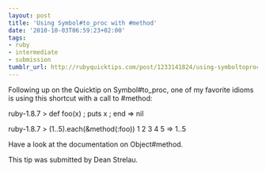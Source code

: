```yaml
---
layout: post
title: 'Using Symbol#to_proc with #method'
date: '2010-10-03T06:59:23+02:00'
tags:
- ruby
- intermediate
- submission
tumblr_url: http://rubyquicktips.com/post/1233141824/using-symboltoproc-with-method
---
```

Following up on the Quicktip on Symbol#to_proc, one of my favorite idioms is using this shortcut with a call to #method:

ruby-1.8.7 > def foo(x) ; puts x ; end
=> nil

ruby-1.8.7 > (1..5).each(&method(:foo))
1
2
3
4
5
=> 1..5


Have a look at the documentation on Object#method.

This tip was submitted by Dean Strelau.
